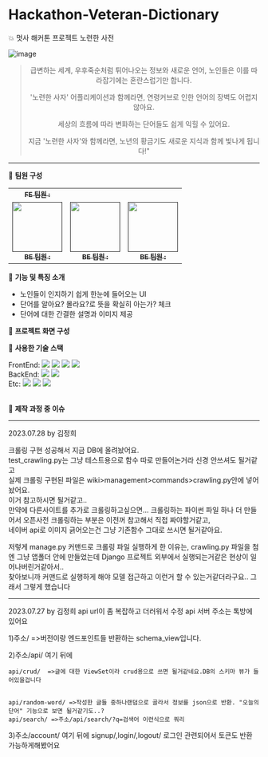 # Hackathon-Veteran-Dictionary
💥 멋사 해커톤 프로젝트 노련한 사전

![image](https://github.com/HBNU-LIKELION/Hackathon-Veteran-Dictionary/assets/117091989/0fd2df63-2e57-438c-bf64-f70e5c1a55d0)

><p align="center">급변하는 세계, 우후죽순처럼 튀어나오는 정보와 새로운 언어, 노인들은 이를 따라잡기에는 혼란스럽기만 합니다.</p>
><p align="center">'노련한 사자' 어플리케이션과 함께라면, 연령커브로 인한 언어의 장벽도 어렵지 않아요.</p>
><p align="center">세상의 흐름에 따라 변화하는 단어들도 쉽게 익힐 수 있어요.</p>
><p align="center">지금 '노련한 사자'와 함께라면, 노년의 황금기도 새로운 지식과 함께 빛나게 됩니다!"</p>

---

🦁 **팀원 구성**
<table>
  <tbody>
    <tr>
      <td align="center"><a href=""><img src="width="100px;" alt=""/><br /><sub><b>FE 팀원 : </b></sub></a><br /></td>
     <tr/>
      <td align="center"><a href=""><img src="" width="100px;" alt=""/><br /><sub><b>BE 팀원 : </b></sub></a><br /></td>
      <td align="center"><a href=""><img src="" width="100px;" alt=""/><br /><sub><b>BE 팀원 : </b></sub></a><br /></td>
      <td align="center"><a href=""><img src="" width="100px;" alt=""/><br /><sub><b>BE 팀원 : </b></sub></a><br /></td>
    </tr>
  </tbody>
</table>



🦁 **기능 및 특징 소개**
<ul>
<li>노인들이 인지하기 쉽게 한눈에 들어오는 UI</li>
<li>단어를 알아요? 몰라요?로 뜻을 확실히 아는가? 체크</li>
<li>단어에 대한 간결한 설명과 이미지 제공 </li>
</ul>



🦁 **프로젝트 화면 구성**








🦁 **사용한 기술 스택**<br>
<div>
 FrontEnd: <img src="https://img.shields.io/badge/react-61DAFB?style=for-the-badge&logo=react&logoColor=black"> <img src="https://img.shields.io/badge/html5-E34F26?style=for-the-badge&logo=html5&logoColor=white"> 
  <img src="https://img.shields.io/badge/css-1572B6?style=for-the-badge&logo=css3&logoColor=white"> 
  <img src="https://img.shields.io/badge/javascript-F7DF1E?style=for-the-badge&logo=javascript&logoColor=black">  <br>
 BackEnd:   <img src="https://img.shields.io/badge/python-3776AB?style=for-the-badge&logo=python&logoColor=white">    <img src="https://img.shields.io/badge/django-092E20?style=for-the-badge&logo=django&logoColor=white"> <br>
 Etc:   <img src="https://img.shields.io/badge/github-181717?style=for-the-badge&logo=github&logoColor=white">
  <img src="https://img.shields.io/badge/git-F05032?style=for-the-badge&logo=git&logoColor=white">
  <img src="https://img.shields.io/badge/jenkins-D24939?style=for-the-badge&logo=jenkins&logoColor=white">
</div>
<br>



🦁 **제작 과정 중 이슈**















-----
2023.07.28 by 김정희

크롤링 구현 성공해서 지금 DB에 올려놨어요. <br>
test_crawling.py는 그냥 테스트용으로 함수 따로 만들어논거라 신경 안쓰셔도 될거같고 <br>
실제 크롤링 구현된 파일은 wiki>management>commands>crawling.py안에 넣어놨어요.  <br>
이거 참고하시면 될거같고.. <br>
만약에 다른사이트를 추가로 크롤링하고싶으면... 크롤링하는 파이썬 파일 하나 더 만들어서 오픈사전 크롤링하는 부분은 이전꺼 참고해서 직접 짜야할거같고, <br>
네이버 api로 이미지 긁어오는건 그냥 기존함수 그대로 쓰시면 될거같아요.  <br>

저렇게 manage.py 커맨드로 크롤링 파일 실행하게 한 이유는, crawling.py 파일을 첨엔 그냥 앱폴더 안에 만들었는데 Django 프로젝트 외부에서 실행되는거같은 현상이 일어나버린거같아서.. <br>
찾아보니까 커맨드로 실행하게 해야 모델 접근하고 이런거 할 수 있는거같더라구요.. 그래서 그렇게 했습니다

----------------------

2023.07.27
by 김정희
api url이 좀 복잡하고 더러워서 수정
api 서버 주소는 톡방에 있어요

1)주소/ =>버전이랑 엔드포인트들 반환하는 schema_view입니다.

2)주소/api/
  여기 뒤에
  
    api/crud/  =>글에 대한 ViewSet이라 crud용으로 쓰면 될거같네요.DB의 스키마 뷰가 들어있을겁니다
 
    
    api/random-word/ =>작성한 글들 중하나랜덤으로 골라서 정보를 json으로 반환. "오늘의 단어" 기능으로 보면 될거같기도..?
    api/search/ =>주소/api/search/?q=검색어 이런식으로 쿼리
    
3)주소/account/
  여기 뒤에
  signup/,login/,logout/ 로그인 관련되어서 토큰도 반환 가능하게해봤어요

